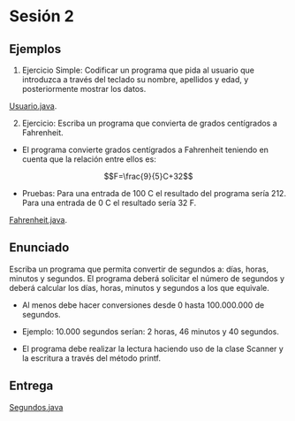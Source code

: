 # Sesión 2

## Ejemplos

1. Ejercicio Simple: Codificar un programa que pida al usuario que introduzca a través del teclado su nombre, apellidos y edad, y posteriormente mostrar los datos.

[Usuario.java](Usuario.java).

2. Ejercicio: Escriba un programa que convierta de grados
centígrados a Fahrenheit.

- El programa convierte grados centígrados a Fahrenheit teniendo en cuenta que la relación entre ellos es:

$$F=\frac{9}{5}C+32$$

- Pruebas: Para una entrada de 100 C el resultado del programa sería 212. Para una entrada de 0 C el resultado sería 32 F.

[Fahrenheit.java](Fahrenheit.java).

## Enunciado

Escriba un programa que permita convertir de segundos a: días, horas, minutos y segundos. El programa deberá solicitar el número de segundos y deberá calcular los días, horas, minutos y segundos a los que equivale.

- Al menos debe hacer conversiones desde 0 hasta 100.000.000 de segundos.

- Ejemplo: 10.000 segundos serían: 2 horas, 46 minutos y 40 segundos.

- El programa debe realizar la lectura haciendo uso de la clase Scanner y la escritura a través del método printf.

##  Entrega

[Segundos.java](Segundos.java)